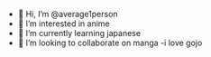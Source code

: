 - 👋 Hi, I’m @average1person
- 👀 I’m interested in anime
- 🌱 I’m currently learning japanese
- 💞️ I’m looking to collaborate on manga
-i love gojo


